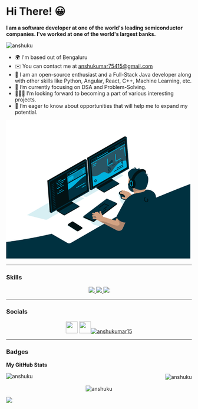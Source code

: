 # Hi There! 😀

<b>I am a software developer at one of the world's leading semiconductor companies. I've worked at one of the world's largest banks.</b>

<p align="left"> <img src="https://komarev.com/ghpvc/?username=anshuku&label=Profile%20views&color=0e75b6&style=flat" alt="anshuku" /> </p>

<ul>
<li>🌍  I'm based out of Bengaluru</li>
<li>✉️  You can contact me at <a href="anshukumar75415@gmail.com">anshukumar75415@gmail.com</a></li>
<li>🧠 I am an open-source enthusiast and a Full-Stack Java developer along with other skills like Python, Angular, React, C++, Machine Learning, etc.</li>
<li>🌱 I’m currently focusing on DSA and Problem-Solving.</li>
<li>👨🏻‍💻 I’m looking forward to becoming a part of various interesting projects.</li>
<li>🤝 I’m eager to know about opportunities that will help me to expand my potential.</li>
</ul>

<img src="programmer.gif" alt="Programmer" width = "500">

<hr/>

### Skills
<p align="center">

  <a href="https://skillicons.dev">
    <img src="https://skillicons.dev/icons?i=git,github,java,python,c,cpp" />
    <img src="https://skillicons.dev/icons?i=html,css,js,jquery,nodejs,angular" />
    <img src="https://skillicons.dev/icons?i=bootstrap,vscode,idea,postman" />
  </a>
         
</p>
<hr/>

### Socials

<p align="center"> <a href="https://www.github.com/anshuku" target="_blank" rel="noreferrer"><img src="https://raw.githubusercontent.com/danielcranney/readme-generator/main/public/icons/socials/github.svg" width="32" height="32" /></a> <a href="https://www.linkedin.com/in/anshu-kumar-692b98138/" target="_blank" rel="noreferrer"><img src="https://raw.githubusercontent.com/danielcranney/readme-generator/main/public/icons/socials/linkedin.svg" width="32" height="32" /></a><a href="https://www.leetcode.com/anshukumar15" target="blank" rel="noreferrer" background-color = "black"><img src="https://raw.githubusercontent.com/rahuldkjain/github-profile-readme-generator/master/src/images/icons/Social/leet-code.svg" alt="anshukumar15" height="32" width="32" /></a></p>
<hr/>

### Badges

<b>My GitHub Stats</b>
<p><img align="left" src="https://github-readme-stats.vercel.app/api/top-langs?username=anshuku&show_icons=true&locale=en&layout=compact" alt="anshuku" /></p>
<p align="right">&nbsp;<img align="center" src="https://github-readme-stats.vercel.app/api?username=anshuku&show_icons=true&locale=en" alt="anshuku" /></p>
<p align="center"><img align="center" src="https://github-readme-streak-stats.herokuapp.com/?user=anshuku&" alt="anshuku" /></p>

<a href="https://www.github.com/anshuku" target="_blank" rel="noreferrer"><img
src="https://img.shields.io/github/followers/anshuku?logo=github&style=for-the-badge&color=0891b2&labelColor=1c1917" /></a>
